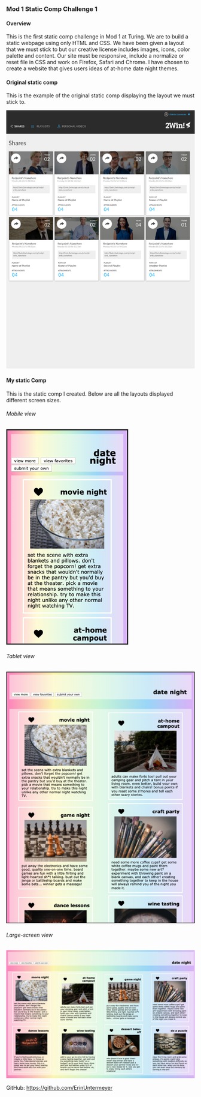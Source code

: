 ### Mod 1 Static Comp Challenge 1

#### Overview

This is the first static comp challenge in Mod 1 at Turing. We are to build a static webpage using only HTML and CSS. We have been given a layout that we must stick to but our creative license includes images, icons, color palette and content. Our site must be responsive, include a normalize or reset file in CSS and work on Firefox, Safari and Chrome. I have chosen to create a website that gives users ideas of at-home date night themes.

#### Original static comp

This is the example of the original static comp displaying the layout we must stick to.

![alt text](./assets/static-comp-original.jpg)

#### My static Comp

This is the static comp I created. Below are all the layouts displayed different screen sizes.

###### Mobile view

![alt text](./assets/mobile-view.png)

###### Tablet view

![alt text](./assets/tablet-view.png)

###### Large-screen view

![alt text](./assets/large-screen-view.png)


GitHub: https://github.com/ErinUntermeyer
